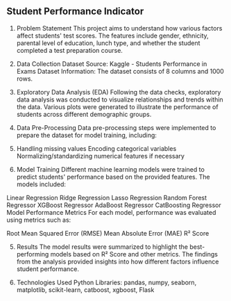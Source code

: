 ## Student Performance Indicator 

1) Problem Statement
This project aims to understand how various factors affect students' test scores. The features include gender, ethnicity, parental level of education, lunch type, and whether the student completed a test preparation course.

2) Data Collection
Dataset Source: Kaggle - Students Performance in Exams
Dataset Information: The dataset consists of 8 columns and 1000 rows.

3) Exploratory Data Analysis (EDA)
Following the data checks, exploratory data analysis was conducted to visualize relationships and trends within the data. Various plots were generated to illustrate the performance of students across different demographic groups.

4) Data Pre-Processing
Data pre-processing steps were implemented to prepare the dataset for model training, including:

5) Handling missing values
Encoding categorical variables
Normalizing/standardizing numerical features if necessary

4) Model Training
Different machine learning models were trained to predict students' performance based on the provided features. The models included:

Linear Regression
Ridge Regression
Lasso Regression
Random Forest Regressor
XGBoost Regressor
AdaBoost Regressor
CatBoosting Regressor
Model Performance Metrics
For each model, performance was evaluated using metrics such as:

Root Mean Squared Error (RMSE)
Mean Absolute Error (MAE)
R² Score

5) Results
The model results were summarized to highlight the best-performing models based on R² Score and other metrics. The findings from the analysis provided insights into how different factors influence student performance.

6) Technologies Used
Python Libraries: pandas, numpy, seaborn, matplotlib, scikit-learn, catboost, xgboost, Flask
